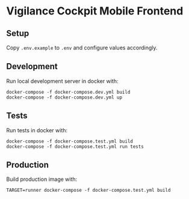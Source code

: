 # Vigilance Cockpit Mobile Frontend

## Setup

Copy `.env.example` to `.env` and configure values accordingly.

## Development

Run local development server in docker with:

```
docker-compose -f docker-compose.dev.yml build
docker-compose -f docker-compose.dev.yml up
```

## Tests

Run tests in docker with:

```
docker-compose -f docker-compose.test.yml build
docker-compose -f docker-compose.test.yml run tests
```

## Production

Build production image with:

```
TARGET=runner docker-compose -f docker-compose.test.yml build
```
